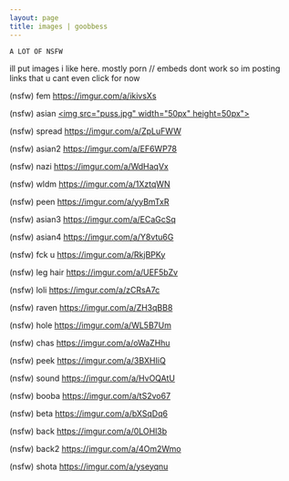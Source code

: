 ```yaml
---
layout: page
title: images | goobbess
---
```


```term
A LOT OF NSFW
```
ill put images i like here. mostly porn // embeds dont work so im posting links that u cant even click for now

(nsfw) fem https://imgur.com/a/ikivsXs

(nsfw) asian <a href="puss.jpg">
  <img src="puss.jpg" width="50px" height=50px">
                                            </a>
                                            
(nsfw) spread https://imgur.com/a/ZpLuFWW

(nsfw) asian2 https://imgur.com/a/EF6WP78

(nsfw) nazi https://imgur.com/a/WdHaqVx

(nsfw) wldm https://imgur.com/a/1XztqWN

(nsfw) peen https://imgur.com/a/yyBmTxR

(nsfw) asian3 https://imgur.com/a/ECaGcSq

(nsfw) asian4 https://imgur.com/a/Y8vtu6G

(nsfw) fck u https://imgur.com/a/RkjBPKy

(nsfw) leg hair https://imgur.com/a/UEF5bZv

(nsfw) loli https://imgur.com/a/zCRsA7c

(nsfw) raven https://imgur.com/a/ZH3qBB8

(nsfw) hole https://imgur.com/a/WL5B7Um

(nsfw) chas https://imgur.com/a/oWaZHhu

(nsfw) peek https://imgur.com/a/3BXHIiQ

(nsfw) sound https://imgur.com/a/HvOQAtU

(nsfw) booba https://imgur.com/a/tS2vo67

(nsfw) beta https://imgur.com/a/bXSqDq6

(nsfw) back https://imgur.com/a/0LOHl3b

(nsfw) back2 https://imgur.com/a/4Om2Wmo

(nsfw) shota https://imgur.com/a/yseyqnu
